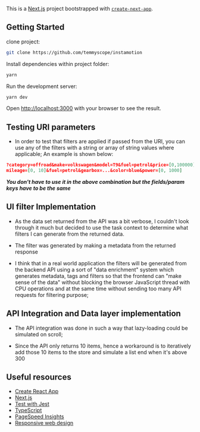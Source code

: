 This is a [Next.js](https://nextjs.org/) project bootstrapped with [`create-next-app`](https://github.com/vercel/next.js/tree/canary/packages/create-next-app).

## Getting Started

clone project:

```sh
git clone https://github.com/temmyscope/instamotion
```

Install dependencies within project folder:

```sh
yarn
```

Run the development server:

```bash
yarn dev
```

Open [http://localhost:3000](http://localhost:3000) with your browser to see the result.

## Testing URI parameters

- In order to test that filters are applied if passed from the URI, you can use any of the filters with a string or array of string values where applicable; An example is shown below:
```json
?category=offroad&make=volkswagen&model=T9&fuel=petrol&price=[0,100000]&reg_year=2020&
mileage=[0, 10]&fuel=petrol&gearbox=...&color=blue&power=[0, 1000]
```

***You don't have to use it in the above combination but the fields/param keys have to be the same***

## UI filter Implementation

- As the data set returned from the API was a bit verbose, I couldn't look through it much but decided to use the task context to determine what filters I can generate from the returned data.

- The filter was generated by making a metadata from the returned response 

- I think that in a real world application the filters will be generated from the backend API using a sort of "data enrichment" system which generates metadata, tags and filters so that the frontend can "make sense of the data" without blocking the browser JavaScript thread with CPU operations and at the same time without sending too many API requests for filtering purpose;


## API Integration and Data layer implementation

- The API integration was done in such a way that lazy-loading could be simulated on scroll;

- Since the API only returns 10 items, hence a workaround is to iteratively add those 10 items to the store and simulate a list end when it's above 300

## Useful resources
  - [Create React App](https://github.com/facebook/create-react-app)
  - [Next.js](https://nextjs.org/)
  - [Test with Jest](https://github.com/vercel/next.js/tree/canary/examples/with-jest)
  - [TypeScript](https://www.typescriptlang.org/)
  - [PageSpeed Insights](https://developers.google.com/speed/pagespeed/insights/)
  - [Responsive web design](https://en.wikipedia.org/wiki/Responsive_web_design)